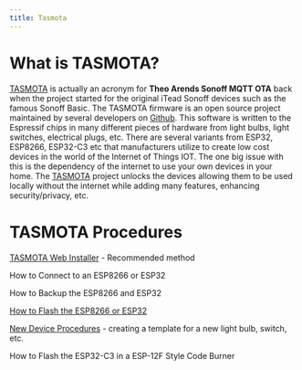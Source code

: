 ```yaml
---
title: Tasmota
---
```


# What is TASMOTA?

[TASMOTA](https://tasmota.com) is actually an acronym for **Theo Arends Sonoff MQTT OTA** back when the project started for the original iTead Sonoff devices such as the famous Sonoff Basic.  The TASMOTA firmware is an open source project maintained by several developers on [Github](https://github.com/arendst/Tasmota).  This software is written to the Espressif chips in many different pieces of hardware from light bulbs, light switches, electrical plugs, etc.  There are several variants from ESP32, ESP8266, ESP32-C3 etc that manufacturers utilize to create low cost devices in the world of the Internet of Things IOT.  The one big issue with this is the dependency of the internet to use your own devices in your home.  The [TASMOTA](https://tasmota.com) project unlocks the devices allowing them to be used locally without the internet while adding many features, enhancing security/privacy, etc.  

# TASMOTA Procedures

[TASMOTA Web Installer](https://tasmota.github.io/install/) - Recommended method 

How to Connect to an ESP8266 or ESP32

How to Backup the ESP8266 and ESP32

[How to Flash the ESP8266 or ESP32](how_to_flash_esp32.md)

[New Device Procedures](new_device_procedure.md) - creating a template for a new light bulb, switch, etc.

How to Flash the ESP32-C3 in a ESP-12F Style Code Burner

